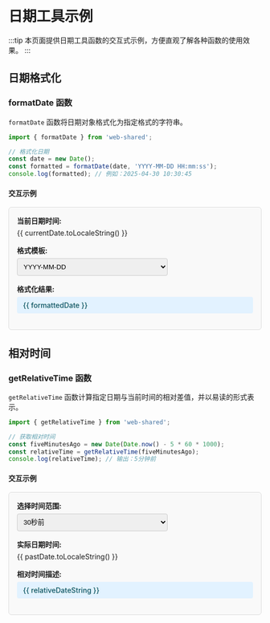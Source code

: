 # 日期工具示例

:::tip
本页面提供日期工具函数的交互式示例，方便直观了解各种函数的使用效果。
:::

## 日期格式化

<script setup>
import { ref, onMounted } from 'vue';
import { formatDate, getRelativeTime } from 'web-shared';

// 日期格式化示例
const currentDate = ref(new Date());
const formattedDate = ref('');
const dateFormat = ref('YYYY-MM-DD HH:mm:ss');

// 相对时间示例
const pastDate = ref(new Date(Date.now() - 5 * 60 * 1000)); // 5分钟前
const relativeDateString = ref('');
const minutesAgo = ref(5);

// 格式化日期函数
function updateFormattedDate() {
  formattedDate.value = formatDate(currentDate.value, dateFormat.value);
}

// 更新相对时间
function updateRelativeTime() {
  const timestamp = Date.now() - (minutesAgo.value * 60 * 1000);
  pastDate.value = new Date(timestamp);
  relativeDateString.value = getRelativeTime(pastDate.value);
}

// 组件挂载后初始化
onMounted(() => {
  updateFormattedDate();
  updateRelativeTime();
  
  // 每秒更新一次相对时间
  setInterval(() => {
    relativeDateString.value = getRelativeTime(pastDate.value);
  }, 1000);
});
</script>

### formatDate 函数

`formatDate` 函数将日期对象格式化为指定格式的字符串。

```typescript
import { formatDate } from 'web-shared';

// 格式化日期
const date = new Date();
const formatted = formatDate(date, 'YYYY-MM-DD HH:mm:ss');
console.log(formatted); // 例如：2025-04-30 10:30:45
```

#### 交互示例

<div class="example-box">
  <div class="form-group">
    <label>当前日期时间:</label>
    <div>{{ currentDate.toLocaleString() }}</div>
  </div>
  
  <div class="form-group">
    <label>格式模板:</label>
    <select v-model="dateFormat" @change="updateFormattedDate">
      <option value="YYYY-MM-DD">YYYY-MM-DD</option>
      <option value="YYYY-MM-DD HH:mm:ss">YYYY-MM-DD HH:mm:ss</option>
      <option value="YYYY/MM/DD">YYYY/MM/DD</option>
      <option value="MM/DD/YYYY">MM/DD/YYYY</option>
      <option value="DD/MM/YYYY">DD/MM/YYYY</option>
      <option value="YYYY年MM月DD日">YYYY年MM月DD日</option>
    </select>
  </div>
  
  <div class="form-group">
    <label>格式化结果:</label>
    <div class="result">{{ formattedDate }}</div>
  </div>
</div>

## 相对时间

### getRelativeTime 函数

`getRelativeTime` 函数计算指定日期与当前时间的相对差值，并以易读的形式表示。

```typescript
import { getRelativeTime } from 'web-shared';

// 获取相对时间
const fiveMinutesAgo = new Date(Date.now() - 5 * 60 * 1000);
const relativeTime = getRelativeTime(fiveMinutesAgo);
console.log(relativeTime); // 输出：5分钟前
```

#### 交互示例

<div class="example-box">
  <div class="form-group">
    <label>选择时间范围:</label>
    <select v-model="minutesAgo" @change="updateRelativeTime">
      <option :value="0.5">30秒前</option>
      <option :value="5">5分钟前</option>
      <option :value="30">30分钟前</option>
      <option :value="60">1小时前</option>
      <option :value="180">3小时前</option>
      <option :value="1440">1天前</option>
      <option :value="4320">3天前</option>
      <option :value="43200">30天前</option>
    </select>
  </div>
  
  <div class="form-group">
    <label>实际日期时间:</label>
    <div>{{ pastDate.toLocaleString() }}</div>
  </div>
  
  <div class="form-group">
    <label>相对时间描述:</label>
    <div class="result">{{ relativeDateString }}</div>
  </div>
</div>

<style>
.example-box {
  border: 1px solid #ddd;
  border-radius: 6px;
  padding: 16px;
  margin: 16px 0;
  background-color: #f9f9f9;
}

.form-group {
  margin-bottom: 16px;
}

.form-group label {
  display: block;
  margin-bottom: 6px;
  font-weight: bold;
}

.form-group select {
  padding: 8px;
  border-radius: 4px;
  border: 1px solid #ccc;
  width: 100%;
  max-width: 300px;
}

.result {
  padding: 8px 12px;
  background-color: #e2f2ff;
  border-radius: 4px;
  font-weight: 500;
  color: #0c5460;
}
</style> 